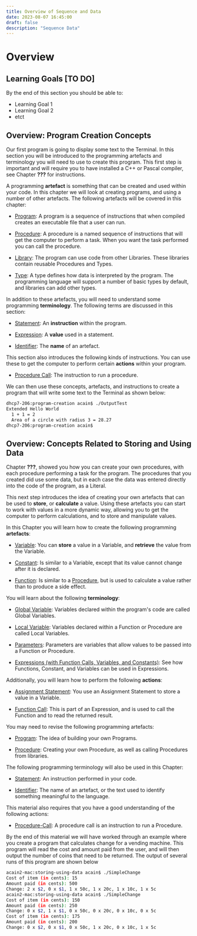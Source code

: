 ```yaml
---
title: Overview of Sequence and Data
date: 2023-08-07 16:45:00
draft: false
description: "Sequence Data"
---
```

# Overview

## Learning Goals [TO DO]

By the end of this section you should be able to:

- Learning Goal 1
- Learning Goal 2
- etct

## Overview: Program Creation Concepts

Our first program is going to display some text to the Terminal. In this
section you will be introduced to the programming artefacts and
terminology you will need to use to create this program. This first step
is important and will require you to have installed a C++ or Pascal
compiler, see Chapter **???** for instructions.

A programming **artefact** is something that can be created and used
within your code. In this chapter we will look at creating programs, and
using a number of other artefacts. The following artefacts will be
covered in this chapter:

- [Program](../1-concepts#program): A program is a sequence of instructions that when compiled creates an executable file that a user can run.

- [Procedure](../1-concepts#procedure): A procedure is a named sequence of instructions that will get the computer to perform a task. When you want the task performed you can call the procedure.

- [Library](../1-concepts#library): The program can use code from other Libraries. These libraries contain reusable Procedures and Types.

- [Type](../1-concepts#type): A type defines how data is interpreted by the program. The programming language will support a number of basic types by default, and libraries can add other types.

In addition to these artefacts, you will need to understand some
programming **terminology**. The following terms are discussed in this
section:

- [Statement](../1-concepts#statement): An **instruction** within the program.

- [Expression](../1-concepts#expression): A **value** used in a statement.

- [Identifier](../1-concepts#identifier): The **name** of an artefact.

This section also introduces the following kinds of instructions. You
can use these to get the computer to perform certain **actions** within
your program.

- [Procedure Call](../1-concepts#procedure-call): The instruction to run a procedure.

We can then use these concepts, artefacts, and instructions to create a
program that will write some text to the Terminal as shown below:

```bash
dhcp7-206:program-creation acain$ ./OutputTest
Extended Hello World
  1 + 1 = 2
  Area of a circle with radius 3 = 28.27
dhcp7-206:program-creation acain$
```

## Overview: Concepts Related to Storing and Using Data

Chapter **???**, showed you how you can create
your own procedures, with each procedure performing a task for the program. The procedures that you created did use some data, but in each case the data was entered directly into the code of the program, as a Literal.

This next step introduces the idea of creating your own artefacts that can be used to **store**, or **calculate** a value. Using these artefacts you can start to work with values in a more dynamic way, allowing you to get the computer to perform calculations, and to store and manipulate values.

In this Chapter you will learn how to create the following programming
**artefacts**:

- [Variable](../1-concepts#variable): You can **store** a value in a Variable, and **retrieve** the value from the Variable.

-  [Constant](../1-concepts#constant): Is similar to a Variable, except that its value cannot change after it is declared.

-  [Function](../1-concepts#function): Is similar to a [Procedure](../1-concepts#procedure), but is used to calculate a value rather than to produce a side effect.

You will learn about the following **terminology**:

- [Global Variable](../1-concepts#global-variable): Variables declared within the program's code are called Global Variables.

- [Local Variable](../1-concepts#local-variable): Variables declared within a Function or Procedure are called Local Variables.

- [Parameters](../1-concepts#parameter): Parameters are variables that allow values to be passed into a Function or Procedure.

- [Expressions (with Function Calls, Variables, and Constants)](../1-concepts#expressions): See how Functions, Constant, and Variables can be used in Expressions.

Additionally, you will learn how to perform the following **actions**:

- [Assignment Statement](../1-concepts#assignment-statement): You use an Assignment Statement to store a value in a Variable.

- [Function Call](../1-concepts#function-call): This is part of an Expression, and is used to call the Function and to read the returned result.

You may need to revise the following programming artefacts:

- [Program](../1-concepts#program): The idea of building your own Programs.

- [Procedure](../1-concepts#procedure): Creating your own Procedure, as well as calling Procedures from libraries.

The following programming terminology will also be used in this Chapter:

- [Statement](../1-concepts#statement): An instruction performed in your code.

- [Identifier](../1-concepts#identifier): The name of an artefact, or the text used to identify something meaningful to the language.

This material also requires that you have a good understanding of the following actions:

- [Procedure-Call](../1-concepts#procedure-call): A procedure call is an instruction to run a Procedure.

By the end of this material we will have worked through an example where you create a program that calculates change for a vending machine. This program will read the cost and amount paid from the user, and will then output the number of coins that need to be returned. The output of several runs of this program are shown below

```bash
acain2-mac:storing-using-data acain$ ./SimpleChange
Cost of item (in cents): 15
Amount paid (in cents): 500
Change: 2 x $2, 0 x $1, 1 x 50c, 1 x 20c, 1 x 10c, 1 x 5c
acain2-mac:storing-using-data acain$ ./SimpleChange
Cost of item (in cents): 150
Amount paid (in cents): 250
Change: 0 x $2, 1 x $1, 0 x 50c, 0 x 20c, 0 x 10c, 0 x 5c
Cost of item (in cents): 175
Amount paid (in cents): 200
Change: 0 x $2, 0 x $1, 0 x 50c, 1 x 20c, 0 x 10c, 1 x 5c
```